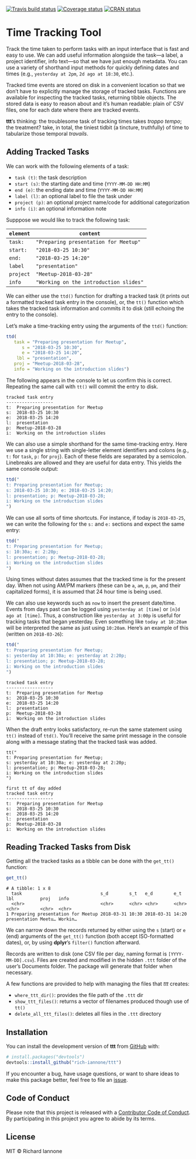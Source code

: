 
<!-- README.md is generated from README.Rmd. Please edit that file -->

[![Travis build
status](https://travis-ci.org/rich-iannone/ttt.svg?branch=master)](https://travis-ci.org/rich-iannone/ttt)
[![Coverage
status](https://codecov.io/gh/rich-iannone/ttt/branch/master/graph/badge.svg)](https://codecov.io/github/rich-iannone/ttt?branch=master)
[![CRAN
status](https://www.r-pkg.org/badges/version/ttt)](https://cran.r-project.org/package=ttt)

# Time Tracking Tool

Track the time taken to perform tasks with an input interface that is
fast and easy to use. We can add useful information alongside the task—a
label, a project identifier, info text—so that we have just enough
metadata. You can use a variety of shorthand input methods for quickly
defining dates and times (e.g., `yesterday at 2pm`, `2d ago at 18:30`,
etc.).

Tracked time events are stored on disk in a convenient location so that
we don’t have to explicitly manage the storage of tracked tasks.
Functions are available for inspecting the tracked tasks, returning
tibble objects. The stored data is easy to reason about and it’s human
readable: plain ol’ CSV files, one for each date where there are tracked
events.

**ttt**’s thinking: the troublesome task of tracking times takes *troppo
tempo*; the treatment? take, in total, the tiniest tidbit (a tincture,
truthfully) of time to tabularize those temporal *travails*.

## Adding Tracked Tasks

We can work with the following elements of a task:

  - `task (t)`: the task description
  - `start (s)`: the starting date and time (`YYYY-MM-DD HH:MM`)
  - `end (e)`: the ending date and time (`YYYY-MM-DD HH:MM`)
  - `label (l)`: an optional label to file the task under
  - `project (p)`: an optional project name/code for additional
    categorization
  - `info (i)`: an optional information note

Supppose we would like to track the following task:

| `element` | `content`                              |
| --------- | -------------------------------------- |
| `task:`   | `"Preparing presentation for Meetup"`  |
| `start:`  | `"2018-03-25 10:30"`                   |
| `end:`    | `"2018-03-25 14:20"`                   |
| `label`   | `"presentation"`                       |
| `project` | `"Meetup-2018-03-28"`                  |
| `info`    | `"Working on the introduction slides"` |

We can either use the `ttd()` function for drafting a tracked task (it
prints out a formatted tracked task entry in the console), or, the
`tt()` function which takes the tracked task information and commits it
to disk (still echoing the entry to the console).

Let’s make a time-tracking entry using the arguments of the `ttd()`
function:

``` r
ttd(
   task = "Preparing presentation for Meetup",
      s = "2018-03-25 10:30",
      e = "2018-03-25 14:20",
    lbl = "presentation",
   proj = "Meetup-2018-03-28",
   info = "Working on the introduction slides")
```

The following appears in the console to let us confirm this is correct.
Repeating the same call with `tt()` will commit the entry to disk.

    tracked task entry
    ------------------
    t:  Preparing presentation for Meetup
    s:  2018-03-25 10:30
    e:  2018-03-25 14:20
    l:  presentation
    p:  Meetup-2018-03-28
    i:  Working on the introduction slides

We can also use a simple shorthand for the same time-tracking entry.
Here we use a single string with single-letter element identifiers and
colons (e.g., `t:` for `task`, `p:` for `proj`). Each of these fields
are separated by a semicolon. Linebreaks are allowed and they are useful
for data entry. This yields the same console output:

``` r
ttd("
t: Preparing presentation for Meetup;
s: 2018-03-25 10:30; e: 2018-03-25 14:20;
l: presentation; p: Meetup-2018-03-28;
i: Working on the introduction slides
")
```

We can use all sorts of time shortcuts. For instance, if today is
`2018-03-25`, we can write the following for the `s:` and `e:` sections
and expect the same entry:

``` r
ttd("
t: Preparing presentation for Meetup;
s: 10:30a; e: 2:20p;
l: presentation; p: Meetup-2018-03-28;
i: Working on the introduction slides
")
```

Using times without dates assumes that the tracked time is for the
present day. When not using AM/PM markers (these can be `a`, `am`, `p`,
`pm`, and their capitalized forms), it is assumed that 24 hour time is
being used.

We can also use keywords such as `now` to insert the present date/time.
Events from days past can be logged using `yesterday at [time]` or `[n]d
ago at [time]`. Thus, a construction like `yesterday at 3:00p` is useful
for tracking tasks that began yesterday. Even something like `today
at 10:20am` will be interpreted the same as just using `10:20am`. Here’s
an example of this (written on `2018-03-26`):

``` r
ttd("
t: Preparing presentation for Meetup;
s: yesterday at 10:30a; e: yesterday at 2:20p;
l: presentation; p: Meetup-2018-03-28;
i: Working on the introduction slides
")
```

    tracked task entry
    ------------------
    t:  Preparing presentation for Meetup
    s:  2018-03-25 10:30
    e:  2018-03-25 14:20
    l:  presentation
    p:  Meetup-2018-03-28
    i:  Working on the introduction slides

When the draft entry looks satisfactory, re-run the same statement using
`tt()` instead of `ttd()`. You’ll receive the same print message in the
console along with a message stating that the tracked task was added.

``` {r
tt("
t: Preparing presentation for Meetup;
s: yesterday at 10:30a; e: yesterday at 2:20p;
l: presentation; p: Meetup-2018-03-28;
i: Working on the introduction slides
")
```

    first tt of day added
    tracked task entry
    ------------------
    t:  Preparing presentation for Meetup
    s:  2018-03-25 10:30
    e:  2018-03-25 14:20
    l:  presentation
    p:  Meetup-2018-03-28
    i:  Working on the introduction slides

## Reading Tracked Tasks from Disk

Getting all the tracked tasks as a tibble can be done with the
`get_tt()` function:

``` r
get_tt()
```

    # A tibble: 1 x 8
      task                              s_d        s_t   e_d        e_t   lbl          proj   info   
      <chr>                             <chr>      <chr> <chr>      <chr> <chr>        <chr>  <chr>  
    1 Preparing presentation for Meetup 2018-03-31 10:30 2018-03-31 14:20 presentation Meetu… Workin…

We can narrow down the records returned by either using the `s` (start)
or `e` (end) arguments of the `get_tt()` function (both accept
ISO-formatted dates), or, by using **dplyr**’s `filter()` function
afterward.

Records are written to disk (one CSV file per day, naming format is
`[YYYY-MM-DD].csv`). Files are created and modified in the hidden `.ttt`
folder of the user’s Documents folder. The package will generate that
folder when necessary.

A few functions are provided to help with managing the files that *ttt*
creates:

  - `where_ttt_dir()`: provides the file path of the `.ttt` dir
  - `show_ttt_files()`: returns a vector of filenames produced though
    use of `tt()`
  - `delete_all_ttt_files()`: deletes all files in the `.ttt` directory

## Installation

You can install the development version of **ttt** from
[GitHub](https://github.com/) with:

``` r
# install.packages("devtools")
devtools::install_github("rich-iannone/ttt")
```

If you encounter a bug, have usage questions, or want to share ideas to
make this package better, feel free to file an
[issue](https://github.com/rich-iannone/ttt/issues).

## Code of Conduct

Please note that this project is released with a [Contributor Code of
Conduct](CODE_OF_CONDUCT.md). By participating in this project you agree
to abide by its terms.

## License

MIT © Richard Iannone
